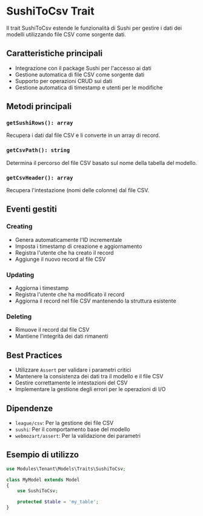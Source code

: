 # SushiToCsv Trait

Il trait SushiToCsv estende le funzionalità di Sushi per gestire i dati dei modelli utilizzando file CSV come sorgente dati.

## Caratteristiche principali

- Integrazione con il package Sushi per l'accesso ai dati
- Gestione automatica di file CSV come sorgente dati
- Supporto per operazioni CRUD sui dati
- Gestione automatica di timestamp e utenti per le modifiche

## Metodi principali

### `getSushiRows(): array`
Recupera i dati dal file CSV e li converte in un array di record.

### `getCsvPath(): string`
Determina il percorso del file CSV basato sul nome della tabella del modello.

### `getCsvHeader(): array`
Recupera l'intestazione (nomi delle colonne) dal file CSV.

## Eventi gestiti

### Creating
- Genera automaticamente l'ID incrementale
- Imposta i timestamp di creazione e aggiornamento
- Registra l'utente che ha creato il record
- Aggiunge il nuovo record al file CSV

### Updating
- Aggiorna i timestamp
- Registra l'utente che ha modificato il record
- Aggiorna il record nel file CSV mantenendo la struttura esistente

### Deleting
- Rimuove il record dal file CSV
- Mantiene l'integrità dei dati rimanenti

## Best Practices

- Utilizzare `Assert` per validare i parametri critici
- Mantenere la consistenza dei dati tra il modello e il file CSV
- Gestire correttamente le intestazioni del CSV
- Implementare la gestione degli errori per le operazioni di I/O

## Dipendenze

- `league/csv`: Per la gestione dei file CSV
- `sushi`: Per il comportamento base del modello
- `webmozart/assert`: Per la validazione dei parametri

## Esempio di utilizzo

```php
use Modules\Tenant\Models\Traits\SushiToCsv;

class MyModel extends Model
{
    use SushiToCsv;

    protected $table = 'my_table';
}
``` 